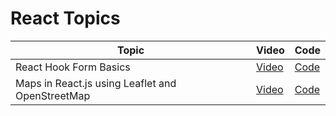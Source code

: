 # React Topics

| Topic                                            | Video                                                | Code                     |
| ------------------------------------------------ | ---------------------------------------------------- | ------------------------ |
| React Hook Form Basics                           | [Video](https://www.youtube.com/watch?v=DwixOP_889g) | [Code](./rhf-basics/)    |
| Maps in React.js using Leaflet and OpenStreetMap | [Video](https://www.youtube.com/watch?v=8qEk-EkjHls) | [Code](./react-leaflet/) |
